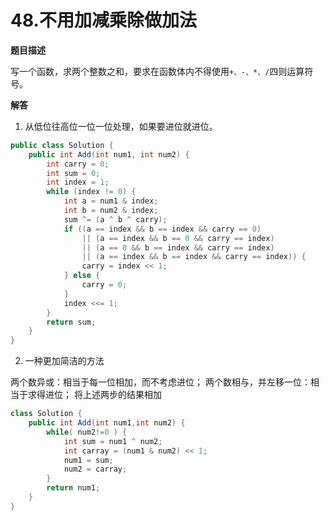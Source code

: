 # 48.不用加减乘除做加法

**题目描述**

写一个函数，求两个整数之和，要求在函数体内不得使用`+、-、*、/`四则运算符号。

**解答**

1. 从低位往高位一位一位处理，如果要进位就进位。

```java
public class Solution {
    public int Add(int num1, int num2) {
        int carry = 0;
        int sum = 0;
        int index = 1;
        while (index != 0) {
            int a = num1 & index;
            int b = num2 & index;
            sum ^= (a ^ b ^ carry);
            if ((a == index && b == index && carry == 0)
                || (a == index && b == 0 && carry == index)
                || (a == 0 && b == index && carry == index)
                || (a == index && b == index && carry == index)) {
                carry = index << 1;
            } else {
                carry = 0;
            }
            index <<= 1;
        }
        return sum;
    }
}
```

2. 一种更加简洁的方法

两个数异或：相当于每一位相加，而不考虑进位；
两个数相与，并左移一位：相当于求得进位；
将上述两步的结果相加

```java
class Solution {
    public int Add(int num1,int num2) { 
        while( num2!=0 ) {
            int sum = num1 ^ num2; 
            int carray = (num1 & num2) << 1;
            num1 = sum; 
            num2 = carray;
        } 
        return num1;
    }
}
```